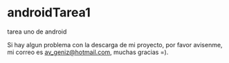 # androidTarea1
tarea uno de android

Si hay algun problema con la descarga de mi proyecto, por favor avisenme, mi correo es av_geniz@hotmail.com, muchas gracias =).
